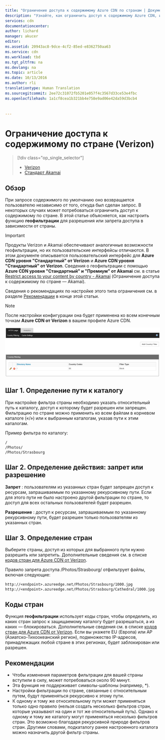 ```yaml
---
title: "Ограничение доступа к содержимому Azure CDN по странам | Документация Майкрософт"
description: "Узнайте, как ограничить доступ к содержимому Azure CDN, используя геофильтрацию."
services: cdn
documentationcenter: 
author: lichard
manager: akucer
editor: 
ms.assetid: 20943ac8-9dce-4cf2-85ed-e8362750aa63
ms.service: cdn
ms.workload: tbd
ms.tgt_pltfrm: na
ms.devlang: na
ms.topic: article
ms.date: 10/13/2016
ms.author: rli
translationtype: Human Translation
ms.sourcegitcommit: 2ee72c31072fb5201e057f4c3567d33ce53e4fbc
ms.openlocfilehash: 1a1cf8cea1b321bb4e758e9ad06e42da59d3bcb4


---
```

# <a name="restrict-access-to-your-content-by-country---verizon"></a>Ограничение доступа к содержимому по стране (Verizon)
> [!div class="op_single_selector"]
> * [Verizon](cdn-restrict-access-by-country.md)
> * [Стандарт Akamai](cdn-restrict-access-by-country-akamai.md)
> 
> 

## <a name="overview"></a>Обзор
При запросе содержимого по умолчанию оно возвращается пользователю независимо от того, откуда был сделан запрос. В некоторых случаях может потребоваться ограничить доступ к содержимому по стране. В этой статье объясняется, как настроить функцию **геофильтрации** для разрешения или запрета доступа в зависимости от страны.

> [!IMPORTANT]
> Продукты Verizon и Akamai обеспечивают аналогичные возможности геофильтрации, но их пользовательские интерфейсы отличаются. В этом документе описывается пользовательский интерфейс для **Azure CDN уровня "Стандартный" от Verizon** и **Azure CDN уровня "Стандартный" от Verizon**. Сведения о геофильтрации с помощью **Azure CDN уровня "Стандартный" и "Премиум" от Akamai** см. в статье [Restrict access to your content by country - Akamai](cdn-restrict-access-by-country-akamai.md) (Ограничение доступа к содержимому по стране — Akamai).
> 
> 

Сведения о рекомендациях по настройке этого типа ограничения см. в разделе [Рекомендации](cdn-restrict-access-by-country.md#considerations) в конце этой статьи.  

> [!NOTE]
> После настройки конфигурации она будет применена ко всем конечным точкам **Azure CDN от Verizon** в вашем профиле Azure CDN.
> 
> 

![фильтрации по стране](./media/cdn-filtering/cdn-country-filtering.png)

## <a name="step-1-define-the-directory-path"></a>Шаг 1. Определение пути к каталогу
При настройке фильтра страны необходимо указать относительный путь к каталогу, доступ к которому будет разрешен или запрещен. Фильтрацию по стране можно применить ко всем файлам в корневом каталоге («/») или к выбранным каталогам, указав пути к этим каталогам.

Пример фильтра по каталогу:

    /                                 
    /Photos/
    /Photos/Strasbourg

## <a name="step-2-define-the-action-block-or-allow"></a>Шаг 2. Определение действия: запрет или разрешение
**Запрет** : пользователям из указанных стран будет запрещен доступ к ресурсам, запрашиваемым по указанному рекурсивному пути. Если для этого пути не было настроено другой фильтрации по стране, то доступ для всех остальных пользователей будет разрешен.

**Разрешение** : доступ к ресурсам, запрашиваемым по указанному рекурсивному пути, будет разрешен только пользователям из указанных стран.

## <a name="step-3-define-the-countries"></a>Шаг 3. Определение стран
Выберите страны, доступ из которых для выбранного пути нужно разрешить или запретить. Дополнительные сведения см. в списке [кодов стран для Azure CDN от Verizon](https://msdn.microsoft.com/library/mt761717.aspx).

Правило запрета доступа /Photos/Strasbourg/ отфильтрует файлы, включая следующие:

    http://<endpoint>.azureedge.net/Photos/Strasbourg/1000.jpg
    http://<endpoint>.azureedge.net/Photos/Strasbourg/Cathedral/1000.jpg


## <a name="country-codes"></a>Коды стран
Функция **геофильтрации** использует коды стран, чтобы определить, из каких стран запрос к защищаемому каталогу будет разрешаться, а из каких — блокироваться. Дополнительные сведения см. в списке [кодов стран для Azure CDN от Verizon](https://msdn.microsoft.com/library/mt761717.aspx). Если вы укажете EU (Европа) или AP (Азиатско-Тихоокеанский регион), подмножество IP-адресов, принадлежащих любой стране в этих регионах, будет заблокирован или разрешен.

## <a name="a-idconsiderationsaconsiderations"></a><a id="considerations"></a>Рекомендации
* Чтобы изменения параметров фильтрации для вашей страны вступили в силу, может потребоваться около 90 минут.
* Эта функция не поддерживает символы-шаблоны (например, *).
* Настройки фильтрации по стране, связанные с относительным путем, будут применяться рекурсивно к этому пути.
* К одному и тому же относительному пути может применяться только одно правило (нельзя создать несколько фильтров стран, которые указывают на один и тот же относительный путь). Однако к одному и тому же каталогу могут применяться несколько фильтров стран. Это возможно благодаря рекурсивной природе фильтров стран. Другими словами, подкаталогу ранее настроенного каталога можно назначить другой фильтр страны.




<!--HONumber=Nov16_HO3-->


